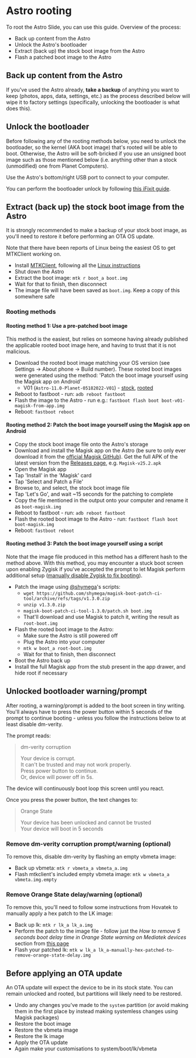# Astro rooting

To root the Astro Slide, you can use this guide. Overview of the process:

- Back up content from the Astro
- Unlock the Astro's bootloader
- Extract (back up) the stock boot image from the Astro
- Flash a patched boot image to the Astro

## Back up content from the Astro

If you've used the Astro already, **take a backup** of anything you want to keep (photos, apps, data, settings, etc.) as the process described below will wipe it to factory settings (specifically, unlocking the bootloader is what does this).

## Unlock the bootloader

Before following any of the rooting methods below, you need to unlock the bootloader, so the kernel (AKA boot image) that's rooted will be able to boot. Otherwise, the Astro will be soft-bricked if you use an unsigned boot image such as those mentioned below (i.e. anything other than a stock (unmodified) one from Planet Computers).

Use the Astro's bottom/right USB port to connect to your computer.

You can perform the bootloader unlock by following [this iFixit guide](https://www.ifixit.com/Guide/How+to+unlock+the+bootloader+of+an+Android+Phone/152629).

## Extract (back up) the stock boot image from the Astro

It is strongly recommended to make a backup of your stock boot image, as you'll need to restore it before performing an OTA OS update.

Note that there have been reports of Linux being the easiest OS to get MTKClient working on.

- Install [MTKClient](https://github.com/bkerler/mtkclient), following all the [Linux instructions](https://github.com/bkerler/mtkclient#install)
- Shut down the Astro
- Extract the boot image: `mtk r boot_a boot.img`
- Wait for that to finish, then disconnect
- The image file will have been saved as `boot.img`. Keep a copy of this somewhere safe

### Rooting methods

#### Rooting method 1: Use a pre-patched boot image

This method is the easiest, but relies on someone having already published the applicable rooted boot image here, and having to trust that it is not malicious.

- Download the rooted boot image matching your OS version (see Settings -> About phone -> Build number). These rooted boot images were generated using the method: 'Patch the boot image yourself using the Magisk app on Android'
    + V01 (`Astro-11.0-Planet-05182022-V01`) - [stock](https://mega.nz/file/QgNEAKDC#obAvEFHSEloNim_xuLPFRgFxFTaYLYYR7HVXjKC9WVw), [rooted](https://mega.nz/file/A1kmzAIS#vf1k1CE15O6IVxcreNapqcSWpO-sgNhoIaPVPlhNM9A)
- Reboot to fastboot - run: `adb reboot fastboot`
- Flash the image to the Astro - run e.g.: `fastboot flash boot boot-v01-magisk-from-app.img`
- Reboot: `fastboot reboot`

#### Rooting method 2: Patch the boot image yourself using the Magisk app on Android

- Copy the stock boot image file onto the Astro's storage
- Download and install the Magisk app on the Astro (be sure to only ever download it from the [official Magisk GitHub](https://github.com/topjohnwu/Magisk)). Get the full APK of the latest version from the [Releases page](https://github.com/topjohnwu/Magisk/releases), e.g. `Magisk-v25.2.apk`
- Open the Magisk app
- Tap 'Install' in the 'Magisk' card
- Tap 'Select and Patch a File'
- Browse to, and select, the stock boot image file
- Tap 'Let's Go', and wait ~15 seconds for the patching to complete
- Copy the file mentioned in the output onto your computer and rename it as `boot-magisk.img`
- Reboot to fastboot - run: `adb reboot fastboot`
- Flash the rooted boot image to the Astro - run: `fastboot flash boot boot-magisk.img`
- Reboot: `fastboot reboot`

#### Rooting method 3: Patch the boot image yourself using a script

Note that the image file produced in this method has a different hash to the method above. With this method, you may encounter a stuck boot screen upon enabling Zygisk if you've accepted the prompt to let Magisk perform additional setup ([manually disable Zygisk to fix booting](https://github.com/shymega/planet-devices/wiki/Astro-troubleshooting#booting-stuck-after-enabling-zygisk-in-magisk)).

- Patch the image using [@shymega](https://github.com/shymega)'s scripts:
    + `wget https://github.com/shymega/magisk-boot-patch-ci-tool/archive/refs/tags/v1.3.0.zip`
    + `unzip v1.3.0.zip`
    + `magisk-boot-patch-ci-tool-1.3.0/patch.sh boot.img`
    + That'll download and use Magisk to patch it, writing the result as `root-boot.img`
- Flash the rooted boot image to the Astro:
    + Make sure the Astro is still powered off
    + Plug the Astro into your computer
    + `mtk w boot_a root-boot.img`
    + Wait for that to finish, then disconnect
- Boot the Astro back up
- Install the full Magisk app from the stub present in the app drawer, and hide root if necessary

## Unlocked bootloader warning/prompt

After rooting, a warning/prompt is added to the boot screen in tiny writing. You'll always have to press the power button within 5 seconds of the prompt to continue booting - unless you follow the instructions below to at least disable dm-verity.

The prompt reads:

> dm-verity corruption
>
> Your device is corrupt.  
> It can't be trusted and may not work properly.  
> Press power button to continue.  
> Or, device will power off in 5s.

The device will continuously boot loop this screen until you react.

Once you press the power button, the text changes to:

> Orange State
>
> Your device has been unlocked and cannot be trusted  
> Your device will boot in 5 seconds

### Remove dm-verity corruption prompt/warning (optional)

To remove this, disable dm-verity by flashing an empty vbmeta image:

- Back up vbmeta: `mtk r vbmeta_a vbmeta_a.img`
- Flash mtkclient's included empty vbmeta image: `mtk w vbmeta_a vbmeta.img.empty`

### Remove Orange State delay/warning (optional)

To remove this, you'll need to follow some instructions from Hovatek to manually apply a hex patch to the LK image:

- Back up lk: `mtk r lk_a lk_a.img`
- Perform the patch to the image file - follow just the *How to remove 5 seconds boot delay time in Orange State warning on Mediatek devices* section from [this page](https://www.hovatek.com/forum/thread-31664.html)
- Flash your patched lk: `mtk w lk_a lk_a-manually-hex-patched-to-remove-orange-state-delay.img`

## Before applying an OTA update

An OTA update will expect the device to be in its stock state. You can remain unlocked and rooted, but partitions will likely need to be restored.

- Undo any changes you've made to the `system` partition (or avoid making them in the first place by instead making systemless changes using Magisk packages)
- Restore the boot image
- Restore the vbmeta image
- Restore the lk image
- Apply the OTA update
- Again make your customisations to system/boot/lk/vbmeta
